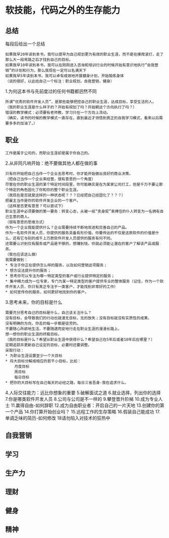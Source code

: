 # 软技能，代码之外的生存能力

## 总结

每段后给出一个总结

	如果我早20年读到本书，我可以提早为自己规划更为有效的职业生涯，而不是在摸爬滚打，走了那么大一段弯路之后才找到自己的目标。
	如果我早10年读到本书，我可以在刚刚进入咨询和培训行业的时候开始有意识地执行“自我营销”的计划和行为，那么我现在一定可以名满天下
	如果我早5年读到本书，我可以卓有成效地开展健身计划，开始锻炼身体
	（说的很好，以此给自己一个标注：职业规划，自我营销，健身）

1.为何这本书与先前度过的任何书籍都迥然不同

	所谓“优秀的软件开发人员”，是那些能够把控自己的职业生涯，达成目标，享受生活的人。
	（我的职业生涯是什么样子的？开始有规划了吗？开始朝这个方向执行了吗？）
	错误的教学模式：必须要有老师教，学习只在一个方向上流动。
	（确实，读书的时候的教学模式一直存在，直到最近才领悟到真正的自我学习模式，看来以后需要多多的加油了。）


## 职业

	工作是属于公司的，而职业生涯却是属于你自己的。

2.从非同凡响开始：绝不要做其他人都在做的事

	只有你开始把自己当作一个企业去思考时，你才能开始做出良好的商业决策。
	（把自己当作一个企业来经营，很有意思的一个角度）
	尽管在你的职业生涯的某个特定时间段里，你可能确实是在为某家公司打工，但是千万不要让那个特定的角色固化了你和你的整个职业生涯。
	（我现在是否就是这样的一种状态呢？？？已经把自己给固化了？？？）
	把雇主当作是你的软件开发企业的一个客户。
	（这样是否更有意思？可以尝试下）
	职业生涯中必须要做的第一要务：转变心态，从被一纸“卖身契”束缚住的仆人转变为一名拥有自己生意的商人。
	（很有意思的思维方式）
	作为一个企业我能提供什么？企业需要持续不断地改进和完善自己的产品。
	作为一名软件开发人员，你提供的服务具备有形价值，你要传达的不仅是这款软件的价值是什么，还有它与别的成千上万款软件开发人员提供的服务有何不同。
	还需要认识到仅有服务或产品是不够的，想赚到钱，你就必须能让潜在的客户了解该产品或服务。
	（我也应该这么做）
	我需要做到：
	* 专注于你正在提供怎么样的服务，以及如何营销这项服务；
	* 想方设法提升你的服务；
	* 思考你可以专注为哪一特定类型的客户或行业提供特定的服务；
	* 集中精力成为一位专家，专门为某一特定类型的客户提供专业的整体服务（记住，作为一个软件开发人员，你只有真正专注于一类客户，才能找到非常好的工作）
	* 如何宣传你的服务，如何更好地找到你的客户。


3.思考未来，你的目标是什么

	需要充分思考自己的目标是什么，自己该关注什么？
	没有目标，会导致我们的行动也就漫无目标，无的放失；没有目标就没有实质性的成果。
	没有明确的方向，你走的每一步都是徒劳的。
	不要随心所欲地生活，不要随遇而安地行走在职业生涯的漫漫长路上。
	想一想你的职业生涯的终极目标。
	（我的目标是什么？希望从职业生涯中获得什么？希望自己在5年后或者10年后在哪里？）
	定期追踪并更新自己设定的目标，必要时还要调整。
	采取行动：
	* 为职业生涯设置至少一个大目标
	* 将大目标分解成相应的若干小目标，比如：
		月度目标
		周目标
		每日目标
	* 把你的大目标写在自己每天的必经之路，每日三省吾身-我在追求什么。

4.人际交往能力：远比你想象的重要
5.破解面试之道
6.就业选择，列出你的选择
7.你是哪类软件开发人员
8.公司与公司是不一样的
9.攀登晋升阶梯
10.成为专业人士
11.赢得自由-如何辞职
12.成为自由职业者：开启自己的一片天地
13.创建你的第一个产品
14.你打算开始创业吗？
15.远程工作的生存策略
16.假装自己能成功
17.单调乏味的简历-如何修改
18请勿陷入对技术的狂热中


## 自我营销

## 学习

## 生产力

## 理财

## 健身

## 精神